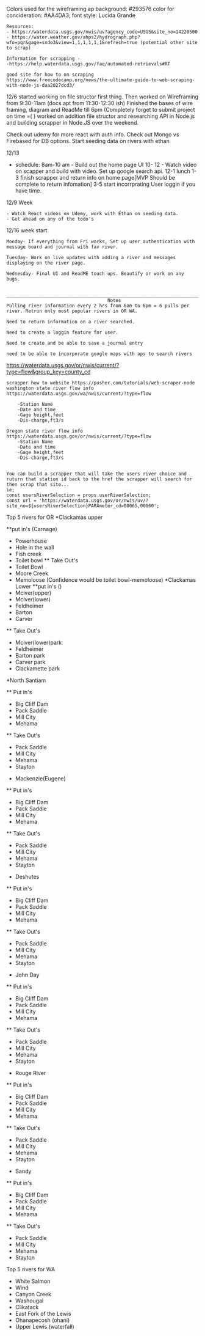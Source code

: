 Colors used for the wireframing ap
    background: #293576
    color for concideration: #AA4DA3;
    font style: Lucida Grande

    Resources:
    - https://waterdata.usgs.gov/nwis/uv?agency_code=USGS&site_no=14220500
    - https://water.weather.gov/ahps2/hydrograph.php?wfo=pqr&gage=sndo3&view=1,1,1,1,1,1&refresh=true (potential other site to scrap)

    Information for scrapping -
    -https://help.waterdata.usgs.gov/faq/automated-retrievals#RT

    good site for how to on scraping
    https://www.freecodecamp.org/news/the-ultimate-guide-to-web-scraping-with-node-js-daa2027dcd3/

12/6 
    started working on file structor first thing. Then worked on Wireframing from 9:30-11am (docs apt from 11:30-12:30 ish) Finished the bases of wire framing, diagram and ReadMe till 6pm (Completely forget to submit project on time =( )
    worked on addition file structor and researching API in Node.js and building scrapper in Node.JS over the weekend. 
    
Check out udemy for more react with auth info. 
Check out Mongo vs Firebased for DB options.
Start seeding data on rivers with ethan



12/13

 - schedule:
    8am-10 am - Build out the home page UI
    10- 12 - Watch video on scapper and build with video. Set up google search api. 
    12-1 lunch
    1-3 finish scrapper and return info on home page[MVP Should be complete to return infomation]
    3-5 start incorrprating User loggin if you have time. 

12/9 Week

    - Watch React videos on Udemy, work with Ethan on seeding data.
    - Get ahead on any of the todo's
    
12/16 week start

    Monday- If everything from Fri works, Set up user authentication with message board and journal with fav river.

    Tuesday- Work on live updates with adding a river and messages displaying on the river page.

    Wednesday- Final UI and ReadME touch ups. Beautify or work on any bugs. 


    _____________________________________________________________________________________
                                         Notes
    Pulling river information every 2 hrs from 6am to 6pm = 6 pulls per river. Retrun only most popular rivers in OR WA.        

    Need to return information on a river searched.

    Need to create a loggin feature for user. 

    Need to create and be able to save a journal entry

    need to be able to incorporate google maps with aps to search rivers

https://waterdata.usgs.gov/or/nwis/current/?type=flow&group_key=county_cd
    

    scrapper how to website https://pusher.com/tutorials/web-scraper-node
    washington state river flow info  https://waterdata.usgs.gov/wa/nwis/current/?type=flow

        -Station Name 
        -Date and time
        -Gage height,feet
        -Dis-charge,ft3/s

    Oregon state river flow info https://waterdata.usgs.gov/or/nwis/current/?type=flow
        -Station Name 
        -Date and time
        -Gage height,feet
        -Dis-charge,ft3/s


    You can build a scrapper that will take the users river choice and ruturn that station id back to the href the scrapper will search for then scrap that site...
    ie; 
    const usersRiverSelection = props.userRiverSelection;
    const url = 'https://waterdata.usgs.gov/or/nwis/uv/?site_no=${usersRiverSelection}PARAmeter_cd=00065,00060';



Top 5 rivers for OR
*Clackamas upper

**put in's (Carnage)
 - Powerhouse
 - Hole in the wall
 - Fish creek
 - Toilet bowl
 ** Take Out's
 - Toilet Bowl
 - Moore Creek
 - Memoloose
 (Confidence  would be toilet bowl-memoloose)
 *Clackamas Lower
 **put in's ()
 - Mciver(upper)
 - Mciver(lower)
 - Feldheimer
 - Barton
 - Carver

 ** Take Out's
 - Mciver(lower)park
 - Feldheimer
 - Barton park
 - Carver park
 - Clackamette park

 *North Santiam

 ** Put in's
 - Big Cliff Dam
 - Pack Saddle
 - Mill City
 - Mehama

 ** Take Out's
 - Pack Saddle
 - Mill City
 - Mehama
 - Stayton

 * Mackenzie(Eugene)

 ** Put in's
 - Big Cliff Dam
 - Pack Saddle
 - Mill City
 - Mehama

 ** Take Out's
 - Pack Saddle
 - Mill City
 - Mehama
 - Stayton

 * Deshutes

 ** Put in's
 - Big Cliff Dam
 - Pack Saddle
 - Mill City
 - Mehama

 ** Take Out's
 - Pack Saddle
 - Mill City
 - Mehama
 - Stayton

 * John Day

 ** Put in's
 - Big Cliff Dam
 - Pack Saddle
 - Mill City
 - Mehama

 ** Take Out's
 - Pack Saddle
 - Mill City
 - Mehama
 - Stayton
 
 * Rouge River

 ** Put in's
 - Big Cliff Dam
 - Pack Saddle
 - Mill City
 - Mehama

 ** Take Out's
 - Pack Saddle
 - Mill City
 - Mehama
 - Stayton
 
 * Sandy

 ** Put in's
 - Big Cliff Dam
 - Pack Saddle
 - Mill City
 - Mehama

 ** Take Out's
 - Pack Saddle
 - Mill City
 - Mehama
 - Stayton
 


Top 5 rivers for WA
* White Salmon
* Wind
* Canyon Creek
* Washougal
* Clikatack
* East Fork of the Lewis
* Ohanapecosh (ohani)
* Upper Lewis (waterfall)
